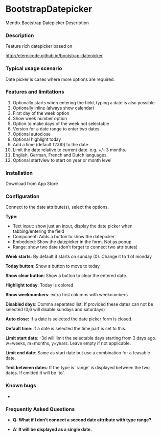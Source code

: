# BootstrapDatepicker
Mendix Bootstrap Datepicker
Description

### Description  

Feature rich datepicker based on

http://eternicode.github.io/bootstrap-datepicker  

### Typical usage scenario

Date picker is cases where more options are required.

### Features and limitations

1.  Optionally starts when entering the field, typing a date is also possible
2.  Optionally inline (always show calendar)
3.  First day of the week option
4.  Show week number option
5.  Option to make days of the week not selectable
6.  Version for a date range to enter two dates
7.  Optional autoclose
8.  Optional highlight today
9.  Add a time (default 12:00) to the date
10.  Limit the date relative to current date. e.g. +/- 3 months.
11.  English, German, French and Dutch languages.
12.  Optional startview to start on year or month level

### Installation

Download from App Store

### Configuration

Connect to the date attribute(s), select the options.

**Type:**

*   Text input: show just an input, display the date picker when tabbing/entering the field
*   Component: Adds a button to show the datepicker
*   Embedded: Show the datepicker in the form. Not as popup
*   Range: show two date (don't forget to connect two attributes)  
    

**Week starts**: By default it starts on sunday (0). Change it to 1 of monday  

**Today button**: Show a button to move to today  

**Show clear button**: Show a button to clear the entered date.

**Highlight today**: Today is colored

**Show weeknumbers**: extra first columns with weeknumbers

**Disabled days**: Comma separated list. If provided these dates can not be selected (0,6 will disable sundays and saturdays)

**Auto close:** If a date is selected the date picker form is closed.

**Default time**: if a date is selected the time part is set to this.

**Limit start date**: -3d will limit the selectable days starting from 3 days ago. w=weeks, m=months, y=years. Leave empty if not applicable.

**Limit end date**: Same as start date but use a combination for a feasable date.

**Text between dates**: If the type is 'range' is displayed between the two dates. If omitted it will be 'to'.

  

### Known bugs

  

-

### Frequently Asked Questions

*   **Q: What if I don't connect a second date attribute with type range?**  
    
*   **A: It will be displayed as a single date.**
